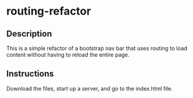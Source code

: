 # routing-refactor

<h2> Description </h2>
This is a simple refactor of a bootstrap nav bar that uses routing to load content without having to reload the entire page.
<h2> Instructions </h2>
Download the files, start up a server, and go to the index.html file.
